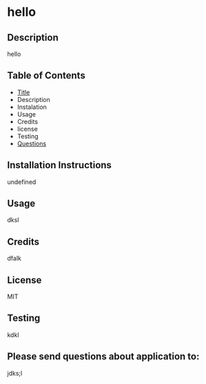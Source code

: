
# hello

## Description 
hello

## Table of Contents
- [Title](#title)
- Description
- Instalation
- Usage
- Credits
- license
- Testing
- [Questions](##Questions)

## Installation Instructions
undefined

## Usage
dksl

## Credits
dfalk

## License
MIT

## Testing
kdkl

## Please send questions about application to:
jdks;l
